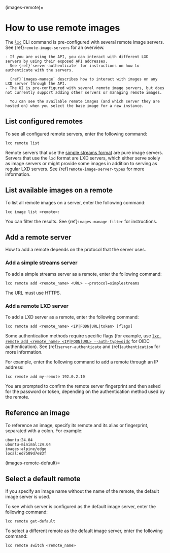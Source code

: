 (images-remote)=
# How to use remote images

The [`lxc`](lxc.md) CLI command is pre-configured with several remote image servers.
See {ref}`remote-image-servers` for an overview.

```{note}
- If you are using the API, you can interact with different LXD servers by using their exposed API addresses.
  See {ref}`server-authenticate` for instructions on how to authenticate with the servers.

  {ref}`images-manage` describes how to interact with images on any LXD server through the API.
- The UI is pre-configured with several remote image servers, but does not currently support adding other servers or managing remote images.

  You can see the available remote images (and which server they are hosted on) when you select the base image for a new instance.
```

## List configured remotes

<!-- Include start list remotes -->
To see all configured remote servers, enter the following command:

    lxc remote list

Remote servers that use the [simple streams format](https://git.launchpad.net/simplestreams/tree/) are pure image servers.
Servers that use the `lxd` format are LXD servers, which either serve solely as image servers or might provide some images in addition to serving as regular LXD servers.
See {ref}`remote-image-server-types` for more information.
<!-- Include end list remotes -->

## List available images on a remote

To list all remote images on a server, enter the following command:

    lxc image list <remote>:

You can filter the results.
See {ref}`images-manage-filter` for instructions.

## Add a remote server

How to add a remote depends on the protocol that the server uses.

### Add a simple streams server

To add a simple streams server as a remote, enter the following command:

    lxc remote add <remote_name> <URL> --protocol=simplestreams

The URL must use HTTPS.

### Add a remote LXD server

<!-- Include start add remotes -->
To add a LXD server as a remote, enter the following command:

    lxc remote add <remote_name> <IP|FQDN|URL|token> [flags]

Some authentication methods require specific flags (for example, use [`lxc remote add <remote_name> <IP|FQDN|URL> --auth-type=oidc`](lxc_remote_add.md) for OIDC authentication).
See {ref}`server-authenticate` and {ref}`authentication` for more information.

For example, enter the following command to add a remote through an IP address:

    lxc remote add my-remote 192.0.2.10

You are prompted to confirm the remote server fingerprint and then asked for the password or token, depending on the authentication method used by the remote.
<!-- Include end add remotes -->

## Reference an image

To reference an image, specify its remote and its alias or fingerprint, separated with a colon.
For example:

    ubuntu:24.04
    ubuntu-minimal:24.04
    images:alpine/edge
    local:ed7509d7e83f

(images-remote-default)=
## Select a default remote

If you specify an image name without the name of the remote, the default image server is used.

To see which server is configured as the default image server, enter the following command:

    lxc remote get-default

To select a different remote as the default image server, enter the following command:

    lxc remote switch <remote_name>
